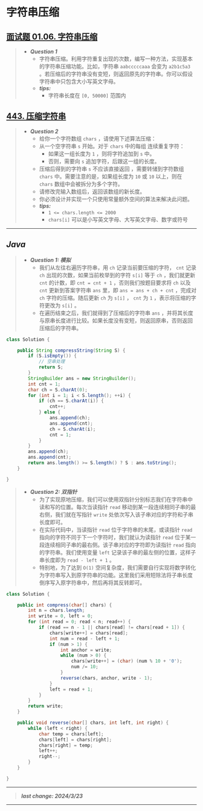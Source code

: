 # 字符串压缩

## [面试题 01.06. 字符串压缩](https://leetcode.cn/problems/compress-string-lcci/)

> - ***Question 1***
>   - 字符串压缩。利用字符重复出现的次数，编写一种方法，实现基本的字符串压缩功能。比如，字符串 `aabcccccaaa` 会变为 `a2b1c5a3` 。若压缩后的字符串没有变短，则返回原先的字符串。你可以假设字符串中只包含大小写英文字母。
>   - ***tips:***
>     - 字符串长度在 `[0, 50000]` 范围内

## [443. 压缩字符串](https://leetcode.cn/problems/string-compression/)

> - ***Question 2***
>   - 给你一个字符数组 `chars` ，请使用下述算法压缩：
>   - 从一个空字符串 `s` 开始。对于 `chars` 中的每组 连续重复字符：
>     - 如果这一组长度为 `1` ，则将字符追加到 `s` 中。
>     - 否则，需要向 `s` 追加字符，后跟这一组的长度。
>   - 压缩后得到的字符串 `s` 不应该直接返回 ，需要转储到字符数组 `chars` 中。需要注意的是，如果组长度为 `10` 或 `10` 以上，则在 `chars` 数组中会被拆分为多个字符。
>   - 请修改完输入数组后，返回该数组的新长度。
>   - 你必须设计并实现一个只使用常量额外空间的算法来解决此问题。
>   - ***tips:***
>     - `1 <= chars.length <= 2000`
>     - `chars[i]` 可以是小写英文字母、大写英文字母、数字或符号

---

## *Java*

> - ***Question 1: 模拟***
>   - 我们从左往右遍历字符串，用 `ch` 记录当前要压缩的字符， `cnt` 记录 `ch` 出现的次数，如果当前枚举到的字符 `s[i]` 等于 `ch` ，我们就更新 `cnt` 的计数，即 `cnt = cnt + 1` ，否则我们按题目要求将 `ch` 以及 `cnt` 更新到答案字符串 `ans` 里，即 `ans = ans + ch + cnt` ，完成对 `ch` 字符的压缩。随后更新 `ch` 为 `s[i]` ， `cnt` 为 `1` ，表示将压缩的字符更改为 `s[i]` 。
>   - 在遍历结束之后，我们就得到了压缩后的字符串 `ans` ，并将其长度与原串长度进行比较。如果长度没有变短，则返回原串，否则返回压缩后的字符串。

```java
class Solution {

    public String compressString(String S) {
        if (S.isEmpty()) { 
            // 空串处理
            return S;
        }
        StringBuilder ans = new StringBuilder();
        int cnt = 1;
        char ch = S.charAt(0);
        for (int i = 1; i < S.length(); ++i) {
            if (ch == S.charAt(i)) {
                cnt++;
            } else {
                ans.append(ch);
                ans.append(cnt);
                ch = S.charAt(i);
                cnt = 1;
            }
        }
        ans.append(ch);
        ans.append(cnt);
        return ans.length() >= S.length() ? S : ans.toString();
    }

}
```

> - ***Question 2: 双指针***
>   - 为了实现原地压缩，我们可以使用双指针分别标志我们在字符串中读和写的位置。每次当读指针 `read` 移动到某一段连续相同子串的最右侧，我们就在写指针 `write` 处依次写入该子串对应的字符和子串长度即可。
>   - 在实际代码中，当读指针 `read` 位于字符串的末尾，或读指针 `read` 指向的字符不同于下一个字符时，我们就认为读指针 `read` 位于某一段连续相同子串的最右侧。该子串对应的字符即为读指针 `read` 指向的字符串。我们使用变量 `left` 记录该子串的最左侧的位置，这样子串长度即为 `read - left + 1` 。
>   - 特别地，为了达到 `O(1)` 空间复杂度，我们需要自行实现将数字转化为字符串写入到原字符串的功能。这里我们采用短除法将子串长度倒序写入原字符串中，然后再将其反转即可。

```java
class Solution {

    public int compress(char[] chars) {
        int n = chars.length;
        int write = 0, left = 0;
        for (int read = 0; read < n; read++) {
            if (read == n - 1 || chars[read] != chars[read + 1]) {
                chars[write++] = chars[read];
                int num = read - left + 1;
                if (num > 1) {
                    int anchor = write;
                    while (num > 0) {
                        chars[write++] = (char) (num % 10 + '0');
                        num /= 10;
                    }
                    reverse(chars, anchor, write - 1);
                }
                left = read + 1;
            }
        }
        return write;
    }

    public void reverse(char[] chars, int left, int right) {
        while (left < right) {
            char temp = chars[left];
            chars[left] = chars[right];
            chars[right] = temp;
            left++;
            right--;
        }
    }

}
```

---

> ***last change: 2024/3/23***

---
